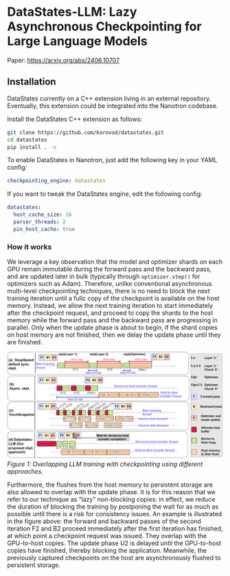 # DataStates-LLM: Lazy Asynchronous Checkpointing for Large Language Models

Paper: https://arxiv.org/abs/2406.10707

## Installation

DataStates currently on a C++ extension living in an external repository. Eventually, this extension could be integrated into the Nanotron codebase.

Install the DataStates C++ extension as follows:

```bash
git clone https://github.com/korovod/datastates.git
cd datastates
pip install . -v
```

To enable DataStates in Nanotron, just add the following key in your YAML config:

```yaml
checkpointing_engine: datastates
```

If you want to tweak the DataStates engine, edit the following config:

```yaml
datastates:
  host_cache_size: 16
  parser_threads: 2
  pin_host_cache: true
```

### How it works

We leverage a key observation that the model and optimizer shards on each GPU remain immutable during the forward pass and the backward pass, and are updated later in bulk (typically through `optimizer.step()` for optimizers such as Adam). Therefore, unlike conventional asynchronous multi-level checkpointing techniques, there is no need to block the next training iteration until a fullc copy of the checkpoint is available on the host memory. Instead, we allow the next training iteration to start immediately after the checkpoint request, and proceed to copy the shards to the host memory while the forward pass and the backward pass are progressing in parallel. Only when the update phase is about to begin, if the shard copies on host memory are not finished, then we delay the update phase until they are finished.

![Overlapping LLM training with checkpointing using different approaches](./assets/async_checkpoint.png)
*Figure 1: Overlapping LLM training with checkpointing using different approaches.*

Furthermore, the flushes from the host memory to persistent storage are also allowed to overlap with the update phase. It is for this reason that we refer to our technique as “lazy” non-blocking copies: in effect, we reduce the duration of blocking the training by postponing the wait for as much as possible until there is a risk for consistency issues. An example is illustrated in the figure above: the forward and backward passes of the second iteration F⁢2 and B⁢2 proceed immediately after the first iteration has finished, at which point a checkpoint request was issued. They overlap with the GPU-to-host copies. The update phase U⁢2 is delayed until the GPU-to-host copies have finished, thereby blocking the application. Meanwhile, the previously captured checkpoints on the host are asynchronously flushed to persistent storage.
